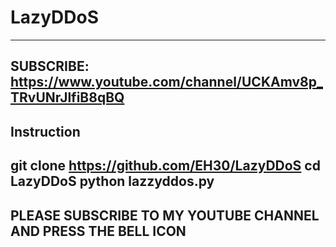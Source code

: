 # LazyDDoS

--------------------------------------------------------------------
SUBSCRIBE: https://www.youtube.com/channel/UCKAmv8p_TRvUNrJlfiB8qBQ
--------------------------------------------------------------------
Instruction
--------------------------------------------------------------------
git clone https://github.com/EH30/LazyDDoS
cd LazyDDoS
python lazzyddos.py
--------------------------------------------------------------------
PLEASE SUBSCRIBE TO MY YOUTUBE CHANNEL AND PRESS THE BELL ICON
--------------------------------------------------------------------
